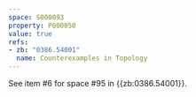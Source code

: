 ```yaml
---
space: S000093
property: P000050
value: true
refs:
- zb: "0386.54001"
  name: Counterexamples in Topology
---
```


See item #6 for space #95 in {{zb:0386.54001}}.
